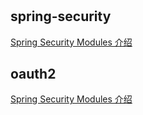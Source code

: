 #


## spring-security

[Spring Security Modules 介绍](docs/spring-security-modules.md) 

## oauth2

[Spring Security Modules 介绍](docs/spring-security-oauth2.md) 



